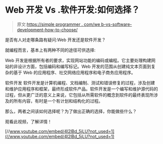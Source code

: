 # Web 开发 Vs .软件开发:如何选择？

> 原文:[https://simple programmer . com/we b-vs-software-development-how-to-choose/](https://simpleprogrammer.com/web-vs-software-development-how-to-choose/)

是否有人对走哪条路有疑问:Web 开发还是软件开发？

就编程而言，基本上有两种不同的途径可供选择:

Web 开发是根据所有者的要求，实现网站功能的编码或编程。它主要处理构建网站的非设计方面，包括编码和编写标记。Web 开发的范围从创建纯文本页面到复杂的基于 Web 的应用程序、社交网络应用程序和电子商务应用程序。

软件开发
软件开发是计算机编程、文档编制、测试和错误修复的过程，涉及创建和维护应用程序和框架，最终形成软件产品。软件开发是一个编写和维护源代码的过程，但从更广泛的意义上来说，它包括从所需软件的概念到软件的最终表现所涉及的所有内容，有时是一个有计划和结构化的过程。

那么，两者之间该如何选择呢？为了做出正确的选择，你能做些什么？

观看此视频，了解详情！

[//www.youtube.com/embed/4l2lBd_5jLU?not_used=1](//www.youtube.com/embed/4l2lBd_5jLU?not_used=1)